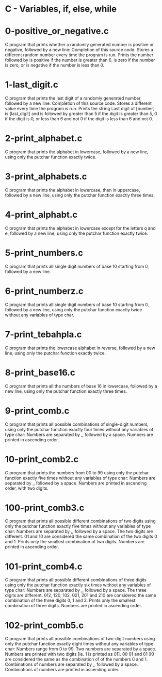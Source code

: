 # C - Variables, if, else, while

# 0-positive_or_negative.c
C program that prints whether a randomly generated number is positive or negative, followed by a new line:
Completion of this source code.
Stores a different random number every time the program is run.
Prints the number followed by is positive if the number is greater than 0, is zero if the number is zero, or is negative if the number is less than 0.

# 1-last_digit.c
C program that prints the last digit of a randomly generated number, followed by a new line:
Completion of this source code.
Stores a different value every time the program is run.
Prints the string Last digit of [number] is [last_digit] and is followed by greater than 5 if the digit is greater than 5, 0 if the digit is 0, or less than 6 and not 0 if the digit is less than 6 and not 0.

# 2-print_alphabet.c
C program that prints the alphabet in lowercase, followed by a new line, using only the putchar function exactly twice.

# 3-print_alphabets.c
C program that prints the alphabet in lowercase, then in uppercase, followed by a new line, using only the putchar function exactly three times.

# 4-print_alphabt.c
C program that prints the alphabet in lowercase except for the letters q and e, followed by a new line, using only the putchar function exactly twice.

# 5-print_numbers.c
C program that prints all single digit numbers of base 10 starting from 0, followed by a new line.

# 6-print_numberz.c
 C program that prints all single digit numbers of base 10 starting from 0, followed by a new line, using only the putchar function exactly twice without any variables of type char.

# 7-print_tebahpla.c
C program that prints the lowercase alphabet in reverse, followed by a new line, using only the putchar function exactly twice.

# 8-print_base16.c
C program that prints all the numbers of base 16 in lowercase, followed by a new line, using only the putchar function exactly three times.

# 9-print_comb.c
C program that prints all possible combinations of single-digit numbers, using only the putchar function exactly four times without any variables of type char:
Numbers are separated by ,, followed by a space.
Numbers are printed in ascending order.

# 10-print_comb2.c
C program that prints the numbers from 00 to 99 using only the putchar function exactly five times without any variables of type char:
Numbers are separated by ,, followed by a space.
Numbers are printed in ascending order, with two digits.

# 100-print_comb3.c
C program that prints all possible different combinations of two digits using only the putchar function exactly five times without any variables of type char:
Numbers are separated by ,, followed by a space.
The two digits are different.
01 and 10 are considered the same combination of the two digits 0 and 1.
Prints only the smallest combination of two digits.
Numbers are printed in ascending order.

# 101-print_comb4.c
C program that prints all possible different combinations of three digits using only the putchar function exactly six times without any variables of type char:
Numbers are separated by ,, followed by a space.
The three digits are different.
012, 120, 102, 021, 201 and 210 are considered the same combination of the three digits 0, 1 and 2.
Prints only the smallest combination of three digits.
Numbers are printed in ascending order.

# 102-print_comb5.c
C program that prints all possible combinations of two-digit numbers using only the putchar function exactly eight times without any variables of type char:
Numbers range from 0 to 99.
Two numbers are separated by a space.
Numbers are printed with two digits [ie. 1 is printed as 01].
00 01 and 01 00 are considered the same as the combination of of the numbers 0 and 1.
Combinations of numbers are separated by ,, followed by a space.
Combinations of numbers are printed in ascending order.
